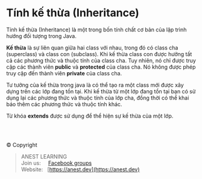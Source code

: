 # Tính kế thừa (Inheritance)

Tính kế thừa (Inheritance) là một trong bốn tính chất cơ bản của lập trình hướng đối tượng trong Java.

**Kế thừa** là sự liên quan giữa hai class với nhau, trong đó có class cha (superclass) và class con (subclass). Khi kế thừa class con được hưởng tất cả các phương thức và thuộc tính của class cha. Tuy nhiên, nó chỉ được truy cập các thành viên **public** và **protected** của class cha. Nó không được phép truy cập đến thành viên **private** của class cha.

Tư tưởng của kế thừa trong java là có thể tạo ra một class mới được xây dựng trên các lớp đang tồn tại. Khi kế thừa từ một lớp đang tồn tại bạn có sử dụng lại các phương thức và thuộc tính của lớp cha, đồng thời có thể khai báo thêm các phương thức và thuộc tính khác.

Từ khóa **extends** được sử dụng để thể hiện sự kế thừa của một lớp.

<br />

##  

© Copyright
> ANEST LEARNING  
> Join us: &nbsp;&nbsp;&nbsp; [Facebook groups](https://www.facebook.com/groups/anest.learning/)  
> Website: &nbsp; [https://anest.dev](https://anest.dev)  
